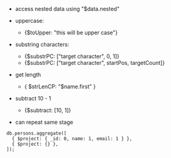 - access nested data using "$data.nested"

- uppercase:

  - {$toUpper: "this will be upper case"}

- substring characters:

  - {$substrPC: ["target character", 0, 1]}
  - {$substrPC: ["target character", startPos, targetCount]}

- get length

  - { $strLenCP: "$name.first" }

- subtract 10 - 1

  - {$subtract: [10, 1]}

- can repeat same stage

```
db.persons.aggregate([
  { $project: { _id: 0, name: 1, email: 1 } },
  { $project: {} },
]);
```
